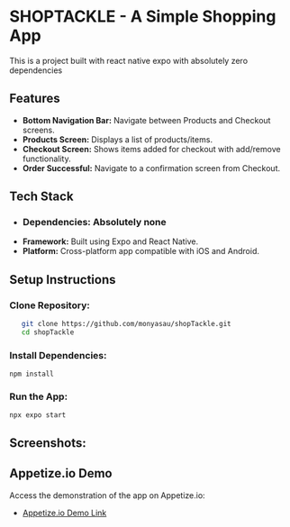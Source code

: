 # SHOPTACKLE - A Simple Shopping App
This is a project built with react native expo with absolutely zero dependencies

## Features

- **Bottom Navigation Bar:** Navigate between Products and Checkout screens.
- **Products Screen:** Displays a list of products/items.
- **Checkout Screen:** Shows items added for checkout with add/remove functionality.
- **Order Successful:** Navigate to a confirmation screen from Checkout.

## Tech Stack
- ### Dependencies: Absolutely none
- **Framework:** Built using Expo and React Native.
- **Platform:** Cross-platform app compatible with iOS and Android.

## Setup Instructions
### Clone Repository:
```bash
   git clone https://github.com/monyasau/shopTackle.git
   cd shopTackle 
```
### Install Dependencies:
```npm install```

### Run the App:
```npx expo start```

## Screenshots:


## Appetize.io Demo

Access the demonstration of the app on Appetize.io:
- [Appetize.io Demo Link](https://appetize.io/app/w4lcdx7fremnditpptl6gicokm)

